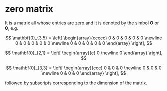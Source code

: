# zero matrix
It is a matrix all whose entries are zero and it is denoted by the simbol $\mathbf{O}$ or $\mathbf{0}$, e.g.

$$
\mathbf{0}_{3,5} = \left[
\begin{array}{ccccc}
0 & 0 & 0 & 0 & 0 \newline
0 & 0 & 0 & 0 & 0 \newline
0 & 0 & 0 & 0 & 0
\end{array}
\right],
$$

$$
\mathbf{0}_{2,1} = \left[
\begin{array}{c}
0 \newline
0
\end{array}
\right],
$$

$$
\mathbf{0}_{3,3} = \left[
\begin{array}{ccc}
0 & 0 & 0 \newline
0 & 0 & 0 \newline
0 & 0 & 0
\end{array}
\right],
$$

followed by subscripts corresponding to the dimension of the matrix.
